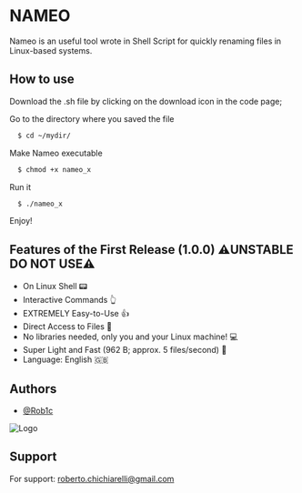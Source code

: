 
# NAMEO

Nameo is an useful tool wrote in Shell Script for quickly renaming files in Linux-based systems.

## How to use

Download the .sh file by clicking on the download icon in the code page;

Go to the directory where you saved the file
```bash
  $ cd ~/mydir/
```

Make Nameo executable
```bash
  $ chmod +x nameo_x
```
Run it
```bash
  $ ./nameo_x
```

Enjoy!

## Features of the First Release (1.0.0) ⚠️UNSTABLE DO NOT USE⚠️

- On Linux Shell 📟
- Interactive Commands 👆
- EXTREMELY Easy-to-Use  👍
- Direct Access to Files 💾
- No libraries needed, only you and your Linux machine! 💻
- Super Light and Fast (962 B; approx. 5 files/second) 🚀
- Language: English 🇬🇧

## Authors

- [@Rob1c](https://www.github.com/Rob1c)


![Logo](https://avatars.githubusercontent.com/u/130507311?s=400&u=b92f65f8b846df70f863349ff700cf99c8c6a009&v=4)


## Support

For support:
roberto.chichiarelli@gmail.com 
